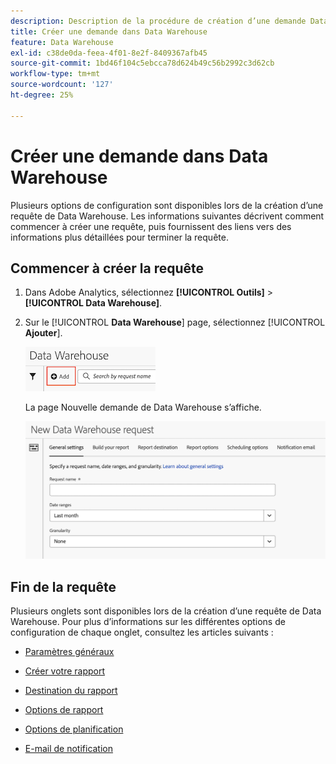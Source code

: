 ```yaml
---
description: Description de la procédure de création d’une demande Data Warehouse.
title: Créer une demande dans Data Warehouse
feature: Data Warehouse
exl-id: c38de0da-feea-4f01-8e2f-8409367afb45
source-git-commit: 1bd46f104c5ebcca78d624b49c56b2992c3d62cb
workflow-type: tm+mt
source-wordcount: '127'
ht-degree: 25%

---
```


# Créer une demande dans Data Warehouse

Plusieurs options de configuration sont disponibles lors de la création d’une requête de Data Warehouse. Les informations suivantes décrivent comment commencer à créer une requête, puis fournissent des liens vers des informations plus détaillées pour terminer la requête.

## Commencer à créer la requête

1. Dans Adobe Analytics, sélectionnez **[!UICONTROL Outils]** > **[!UICONTROL Data Warehouse]**.

1. Sur le [!UICONTROL **Data Warehouse**] page, sélectionnez [!UICONTROL **Ajouter**].

   ![Bouton permettant d’ajouter une requête](assets/dw-add-request.png)

   La page Nouvelle demande de Data Warehouse s’affiche.

   ![Onglet Paramètres généraux](assets/dw-general-settings.png)

## Fin de la requête

Plusieurs onglets sont disponibles lors de la création d’une requête de Data Warehouse. Pour plus d’informations sur les différentes options de configuration de chaque onglet, consultez les articles suivants :

* [Paramètres généraux](/help/export/data-warehouse/create-request/dw-general-settings.md)

* [Créer votre rapport](/help/export/data-warehouse/create-request/dw-request-build-report.md)

* [Destination du rapport](/help/export/data-warehouse/create-request/dw-request-report-destinations.md)

* [Options de rapport](/help/export/data-warehouse/create-request/dw-request-report-options.md)

* [Options de planification](/help/export/data-warehouse/create-request/dw-request-scheduling.md)

* [E-mail de notification](/help/export/data-warehouse/create-request/dw-request-email.md)
